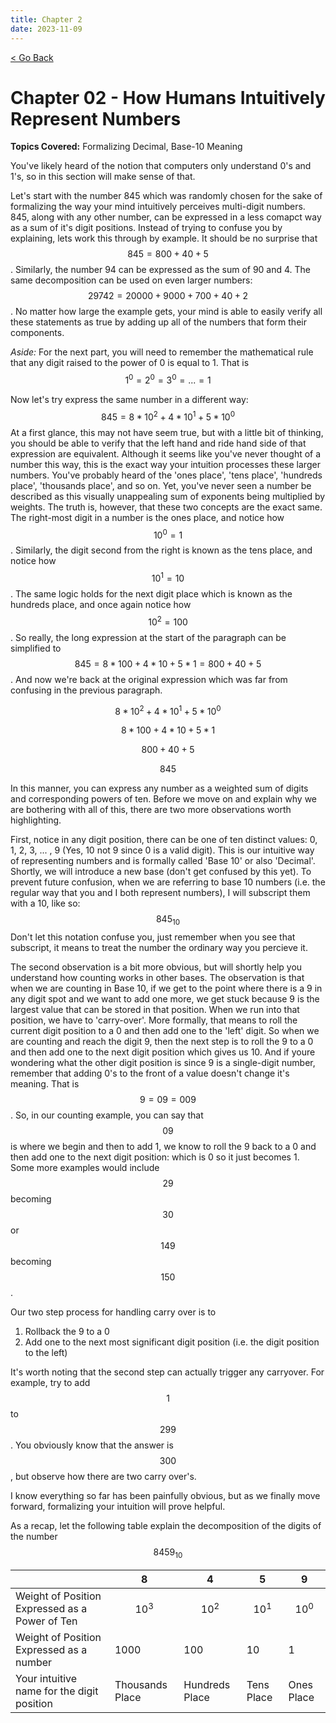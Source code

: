 ```yaml
---
title: Chapter 2
date: 2023-11-09
---
```


<html>
	<head>
	    <!-- Include MathJax script -->
		<script src="https://cdn.mathjax.org/mathjax/latest/MathJax.js?config=TeX-AMS-MML_HTMLorMML" type="text/javascript"></script>
		<!-- Google tag (gtag.js) -->
		<script async src="https://www.googletagmanager.com/gtag/js?id=G-SF6SRSNGQF"></script>
		<script>
		window.dataLayer = window.dataLayer || [];
		function gtag(){dataLayer.push(arguments);}
		gtag('js', new Date());
		gtag('config', 'G-SF6SRSNGQF');
		</script>
	</head>
	<a style="margin-bottom:5px" href="/cpu_tutorial">< Go Back</a>
	<p></p>
</html>

# Chapter 02 - How Humans Intuitively Represent Numbers
**Topics Covered:** Formalizing Decimal, Base-10 Meaning

You've likely heard of the notion that computers only understand 0's and 1's, so in this section will make sense of that.

Let's start with the number 845 which was randomly chosen for the sake of formalizing the way your mind intuitively perceives multi-digit numbers. 845, along with any other number, can be expressed in a less comapct way as a sum of it's digit positions. Instead of trying to confuse you by explaining, lets work this through by example. It should be no surprise that $$845 = 800 + 40 + 5$$. Similarly, the number 94 can be expressed as the sum of 90 and 4. The same decomposition can be used on even larger numbers: $$29742 = 20000 + 9000+ 700 + 40 + 2$$. No matter how large the example gets, your mind is able to easily verify all these statements as true by adding up all of the numbers that form their components. 

*Aside:* For the next part, you will need to remember the mathematical rule that any digit raised to the power of 0 is equal to 1. That is $$1^0=2^0=3^0=...=1$$

Now let's try express the same number in a different way: $$845=8*10^2+4*10^1+5*10^0$$
At a first glance, this may not have seem true, but with a little bit of thinking, you should be able to verify that the left hand and ride hand side of that expression are equivalent. Although it seems like you've never thought of a number this way, this is the exact way your intuition processes these larger numbers. You've probably heard of the 'ones place', 'tens place', 'hundreds place', 'thousands place', and so on. Yet, you've never seen a number be described as this visually unappealing sum of exponents being multiplied by weights. The truth is, however, that these two concepts are the exact same. The right-most digit in a number is the ones place, and notice how $$10^0=1$$. Similarly, the digit second from the right is known as the tens place, and notice how $$10^1 = 10$$. The same logic holds for the next digit place which is known as the hundreds place, and once again notice how $$10^2=100$$. So really, the long expression at the start of the paragraph can be simplified to $$845=8*100 + 4*10 + 5*1 = 800 + 40 + 5$$. And now we're back at the original expression which was far from confusing in the previous paragraph. 

$$8*10^2 + 4*10^1 + 5*10^0$$

$$8*100 + 4*10 + 5*1$$

$$800 + 40 + 5$$

$$845$$

In this manner, you can express any number as a weighted sum of digits and corresponding powers of ten. Before we move on and explain why we are bothering with all of this, there are two more observations worth highlighting.

First, notice in any digit position, there can be one of ten distinct values: 0, 1, 2, 3, ... , 9 (Yes, 10 not 9 since 0 is a valid digit). This is our intuitive way of representing numbers and is formally called 'Base 10' or also 'Decimal'. Shortly, we will introduce a new base (don't get confused by this yet). To prevent future confusion, when we are referring to base 10 numbers (i.e. the regular way that you and I both represent numbers), I will subscript them with a 10, like so: $$845_{10}$$ Don't let this notation confuse you, just remember when you see that subscript, it means to treat the number the ordinary way you percieve it.

The second observation is a bit more obvious, but will shortly help you understand how counting works in other bases. The observation is that when we are counting in Base 10, if we get to the point where there is a 9 in any digit spot and we want to add one more, we get stuck because 9 is the largest value that can be stored in that position. When we run into that position, we have to 'carry-over'. More formally, that means to roll the current digit position to a 0 and then add one to the 'left' digit. So when we are counting and reach the digit 9, then the next step is to roll the 9 to a 0 and then add one to the next digit position which gives us 10. And if youre wondering what the other digit position is since 9 is a single-digit number, remember that adding 0's to the front of a value doesn't change it's meaning. That is $$9=09=009$$. So, in our counting example, you can say that $$09$$ is where we begin and then to add 1, we know to roll the 9 back to a 0 and then add one to the next digit position: which is 0 so it just becomes 1. Some more examples would include $$29$$ becoming $$30$$ or $$149$$ becoming $$150$$.

Our two step process for handling carry over is to
1. Rollback the 9 to a 0
2. Add one to the next most significant digit position (i.e. the digit position to the left)

It's worth noting that the second step can actually trigger any carryover. For example, try to add $$1$$ to $$299$$. You obviously know that the answer is $$300$$, but observe how there are two carry over's. 

I know everything so far has been painfully obvious, but as we finally move forward, formalizing your intuition will prove helpful.

As a recap, let the following table explain the decomposition of the digits of the number $$8459_{10}$$

|   | 8 | 4 | 5 | 9 |
|---|---|---|---|---|
| Weight of Position Expressed as a Power of Ten  | $$10^3$$  | $$10^2$$  | $$10^1$$  | $$10^0$$  |
| Weight of Position Expressed as a number  | 1000  | 100  | 10 | 1 |
| Your intuitive name for the digit position  | Thousands Place  | Hundreds Place  | Tens Place  | Ones Place  |
